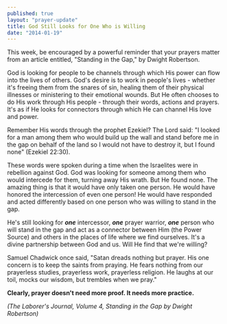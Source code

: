 ```yaml
---
published: true
layout: "prayer-update"
title: God Still Looks for One Who is Willing
date: "2014-01-19"
---
```


This week, be encouraged by a powerful reminder that your prayers matter from an article entitled, "Standing in the Gap," by Dwight Robertson.
 
God is looking for people to be channels through which His power can flow into the lives of others.  God's desire is to work in people's lives - whether it's freeing them from the snares of sin, healing them of their physical illnesses or ministering to their emotional wounds.  But He often chooses to do His work through His people - through their words, actions and prayers.  It's as if He looks for connectors through which He can channel His love and power.
 
Remember His words through the prophet Ezekiel?  The Lord said:
"I looked for a man among them who would build up the wall and stand before me in the gap on behalf of the land so I would not have to destroy it, but I found none" (Ezekiel 22:30).
 
These words were spoken during a time when the Israelites were in rebellion against God.  God was looking for someone among them who would intercede for them, turning away His wrath.  But He found none.  The amazing thing is that it would have only taken one person.  He would have honored the intercession of even one person!  He would have responded and acted differently based on one person who was willing to stand in the gap.
 
He's still looking for _**one**_ intercessor, _**one**_ prayer warrior, _**one**_ person who will stand in the gap and act as a connector between Him (the Power Source) and others in the places of life where we find ourselves.  It's a divine partnership between God and us.  Will He find that we're willing?

Samuel Chadwick once said, "Satan dreads nothing but prayer.  His one concern is to keep the saints from praying.  He fears nothing from our prayerless studies, prayerless work, prayerless religion.  He laughs at our toil, mocks our wisdom, but trembles when we pray."
 
**Clearly, prayer doesn't need more proof. It needs more practice.**

_(The Laborer's Journal, Volume 4, Standing in the Gap by Dwight Robertson)_
